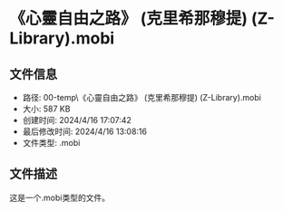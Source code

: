 ﻿# 《心靈自由之路》 (克里希那穆提) (Z-Library).mobi

## 文件信息
- 路径: 00-temp\《心靈自由之路》 (克里希那穆提) (Z-Library).mobi
- 大小: 587 KB
- 创建时间: 2024/4/16 17:07:42
- 最后修改时间: 2024/4/16 13:08:16
- 文件类型: .mobi

## 文件描述
这是一个.mobi类型的文件。

